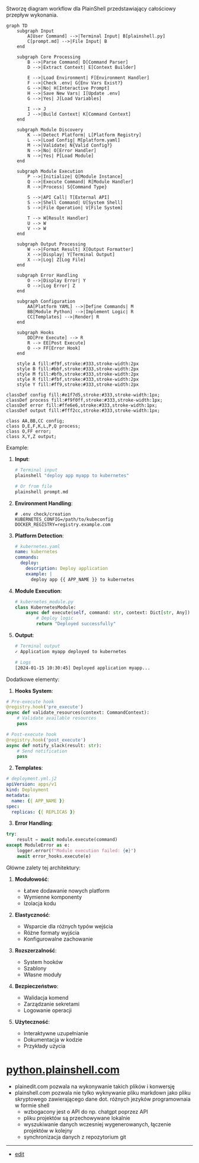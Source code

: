 Stworzę diagram workflow dla PlainShell przedstawiający całościowy przepływ wykonania.

```mermaid
graph TD
    subgraph Input
        A[User Command] -->|Terminal Input| B[plainshell.py]
        C[prompt.md] -->|File Input| B
    end
    
    subgraph Core Processing
        B -->|Parse Command| D[Command Parser]
        D -->|Extract Context| E[Context Builder]
        
        E -->|Load Environment| F[Environment Handler]
        F -->|Check .env| G{Env Vars Exist?}
        G -->|No| H[Interactive Prompt]
        H -->|Save New Vars| I[Update .env]
        G -->|Yes| J[Load Variables]
        
        I --> J
        J -->|Build Context| K[Command Context]
    end
    
    subgraph Module Discovery
        K -->|Detect Platform| L[Platform Registry]
        L -->|Load Config| M[platform.yaml]
        M -->|Validate| N{Valid Config?}
        N -->|No| O[Error Handler]
        N -->|Yes| P[Load Module]
    end
    
    subgraph Module Execution
        P -->|Initialize| Q[Module Instance]
        Q -->|Execute Command| R[Module Handler]
        R -->|Process| S{Command Type}
        
        S -->|API Call| T[External API]
        S -->|Shell Command| U[System Shell]
        S -->|File Operation| V[File System]
        
        T --> W[Result Handler]
        U --> W
        V --> W
    end
    
    subgraph Output Processing
        W -->|Format Result| X[Output Formatter]
        X -->|Display| Y[Terminal Output]
        X -->|Log| Z[Log File]
    end
    
    subgraph Error Handling
        O -->|Display Error| Y
        O -->|Log Error| Z
    end
    
    subgraph Configuration
        AA[Platform YAML] -->|Define Commands| M
        BB[Module Python] -->|Implement Logic| R
        CC[Templates] -->|Render| R
    end
    
    subgraph Hooks
        DD[Pre Execute] --> R
        R --> EE[Post Execute]
        O --> FF[Error Hook]
    end
    
    style A fill:#f9f,stroke:#333,stroke-width:2px
    style B fill:#bbf,stroke:#333,stroke-width:2px
    style M fill:#bfb,stroke:#333,stroke-width:2px
    style R fill:#fbf,stroke:#333,stroke-width:2px
    style Y fill:#ff9,stroke:#333,stroke-width:2px

classDef config fill:#e1f7d5,stroke:#333,stroke-width:1px;
classDef process fill:#f9f0ff,stroke:#333,stroke-width:1px;
classDef error fill:#ffe6e6,stroke:#333,stroke-width:1px;
classDef output fill:#fff2cc,stroke:#333,stroke-width:1px;

class AA,BB,CC config;
class D,E,F,K,L,P,Q process;
class O,FF error;
class X,Y,Z output;

```

Example:

1. **Input**:
   ```bash
   # Terminal input
   plainshell "deploy app myapp to kubernetes"
   
   # Or from file
   plainshell prompt.md
   ```

2. **Environment Handling**:
   ```env
   # .env check/creation
   KUBERNETES_CONFIG=/path/to/kubeconfig
   DOCKER_REGISTRY=registry.example.com
   ```

3. **Platform Detection**:
   ```yaml
   # kubernetes.yaml
   name: kubernetes
   commands:
     deploy:
       description: Deploy application
       example: |
         deploy app {{ APP_NAME }} to kubernetes
   ```

4. **Module Execution**:
   ```python
   # kubernetes_module.py
   class KubernetesModule:
       async def execute(self, command: str, context: Dict[str, Any]) -> str:
           # Deploy logic
           return "Deployed successfully"
   ```

5. **Output**:
   ```bash
   # Terminal output
   ✓ Application myapp deployed to kubernetes
   
   # Logs
   [2024-01-15 10:30:45] Deployed application myapp...
   ```

Dodatkowe elementy:

1. **Hooks System**:
```python
# Pre-execute hook
@registry.hook('pre_execute')
async def validate_resources(context: CommandContext):
    # Validate available resources
    pass

# Post-execute hook
@registry.hook('post_execute')
async def notify_slack(result: str):
    # Send notification
    pass
```

2. **Templates**:
```yaml
# deployment.yml.j2
apiVersion: apps/v1
kind: Deployment
metadata:
  name: {{ APP_NAME }}
spec:
  replicas: {{ REPLICAS }}
```

3. **Error Handling**:
```python
try:
    result = await module.execute(command)
except ModuleError as e:
    logger.error(f"Module execution failed: {e}")
    await error_hooks.execute(e)
```

Główne zalety tej architektury:

1. **Modułowość**:
   - Łatwe dodawanie nowych platform
   - Wymienne komponenty
   - Izolacja kodu

2. **Elastyczność**:
   - Wsparcie dla różnych typów wejścia
   - Różne formaty wyjścia
   - Konfigurowalne zachowanie

3. **Rozszerzalność**:
   - System hooków
   - Szablony
   - Własne moduły

4. **Bezpieczeństwo**:
   - Walidacja komend
   - Zarządzanie sekretami
   - Logowanie operacji

5. **Użyteczność**:
   - Interaktywne uzupełnianie
   - Dokumentacja w kodzie
   - Przykłady użycia



# [python.plainshell.com](http://python.plainshell.com)

+ plainedit.com pozwala na wykonywanie takich plików i konwersję
+ plainshell.com pozwala nie tylko wyknywanie pliku markdown jako pliku skryptowego zawierającego dane dot. różnych jezyków programownaia w formie shell
  + wzbogacony jest o API do np. chatgpt poprzez API
  + pliku projektów są przechowywane lokalnie
  + wyszukiwanie danych wczesniej wygenerowanych, łączenie projektów w kolejny
  + synchronizacja danych z repozytorium git 




---
+ [edit](https://github.com/plainshell/python/edit/main/README.md)
